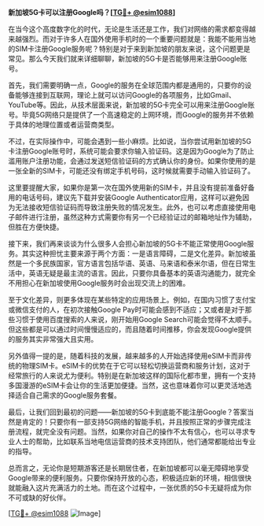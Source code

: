 **新加坡5G卡可以注册Google吗？[[TG💪+ @esim1088](https://t.me/s/esim1088)]**

在当今这个高度数字化的时代，无论是生活还是工作，我们对网络的需求都变得越来越强烈。而对于许多人在国外使用手机时的一个重要问题就是：我能不能用当地的SIM卡注册Google服务呢？特别是对于来到新加坡的朋友来说，这个问题更是常见。那么今天我们就来详细聊聊，新加坡的5G卡是否能够用来注册Google账号。

首先，我们需要明确一点，Google的服务在全球范围内都是通用的，只要你的设备能够连接到互联网，理论上就可以访问Google的各项服务，比如Gmail、YouTube等。因此，从技术层面来说，新加坡的5G卡完全可以用来注册Google账号。毕竟5G网络只是提供了一个高速稳定的上网环境，而Google的服务并不依赖于具体的地理位置或者运营商类型。

不过，在实际操作中，可能会遇到一些小麻烦。比如说，当你尝试用新加坡的5G卡注册Google账号时，系统可能会要求你输入验证码。这是因为Google为了防止滥用账户注册功能，会通过发送短信验证码的方式确认你的身份。如果你使用的是一张全新的SIM卡，可能还没有绑定手机号码，这时候就需要手动输入验证码了。

这里要提醒大家，如果你是第一次在国外使用新的SIM卡，并且没有提前准备好备用的电话号码，建议先下载并安装Google Authenticator应用，这样可以避免因为无法接收短信验证码而导致注册失败的情况发生。此外，也可以考虑直接使用电子邮件进行注册，虽然这种方式需要你有另一个已经验证过的邮箱地址作为辅助，但胜在方便快捷。

接下来，我们再来谈谈为什么很多人会担心新加坡的5G卡不能正常使用Google服务。其实这种担忧主要来源于两个方面：一是语言障碍，二是文化差异。新加坡虽然是一个多民族国家，官方语言包括华语、英语、马来语和泰米尔语，但在日常生活中，英语无疑是最主流的语言。因此，只要你具备基本的英语沟通能力，就完全不用担心在新加坡使用Google服务时会出现交流上的困难。

至于文化差异，则更多体现在某些特定的应用场景上。例如，在国内习惯了支付宝或微信支付的人，在初次接触Google Pay时可能会感到不适应；又或者是对于那些习惯于使用百度搜索的人来说，刚开始用Google Search可能会觉得不太顺手。但这些都是可以通过时间慢慢适应的，而且随着时间推移，你会发现Google提供的服务其实非常强大且实用。

另外值得一提的是，随着科技的发展，越来越多的人开始选择使用eSIM卡而非传统的物理SIM卡。eSIM卡的优势在于它可以轻松切换运营商和服务计划，这对于经常旅行的人来说尤为便利。特别是在新加坡这样的国际化都市里，拥有一个支持多国漫游的eSIM卡会让你的生活更加便捷。当然，这也意味着你可以更灵活地选择适合自己需求的Google服务套餐。

最后，让我们回到最初的问题——新加坡的5G卡到底能不能注册Google？答案当然是肯定的！只要你有一部支持5G网络的智能手机，并且按照正常的步骤完成注册流程，就完全没有问题。当然，如果你对自己的操作不太有信心，也可以寻求专业人士的帮助，比如联系当地电信运营商的技术支持团队，他们通常都能给出专业的指导。

总而言之，无论你是短期游客还是长期居住者，在新加坡都可以毫无障碍地享受Google带来的便利服务。只要你保持开放的心态，积极适应新的环境，相信很快就能融入这片充满活力的土地。而在这个过程中，一张优质的5G卡无疑将成为你不可或缺的好伙伴。

[[TG💪+ @esim1088](https://t.me/s/esim1088) ![Image](https://i.postimg.cc/4NQfJmqS/Snipaste-2025-05-13-00-14-12.png)]
